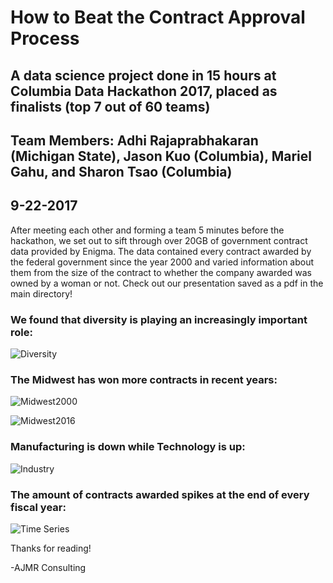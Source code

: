 # How to Beat the Contract Approval Process
## A data science project done in 15 hours at Columbia Data Hackathon 2017, placed as finalists (top 7 out of 60 teams)
## Team Members: Adhi Rajaprabhakaran (Michigan State), Jason Kuo (Columbia), Mariel Gahu, and Sharon Tsao (Columbia)
## 9-22-2017

After meeting each other and forming a team 5 minutes before the hackathon, we set out to sift through over 20GB of government contract data provided by Enigma. The data contained every contract awarded by the federal government since the year 2000 and varied information about them from the size of the contract to whether the company awarded was owned by a woman or not. Check out our presentation saved as a pdf in the main directory!

### We found that diversity is playing an increasingly important role:

![Diversity](https://i.imgur.com/TBt9cMm.png)

### The Midwest has won more contracts in recent years:

![Midwest2000](https://i.imgur.com/Dq6z5Ml.png)

![Midwest2016](https://i.imgur.com/iJ2lxi0.png)

### Manufacturing is down while Technology is up:

![Industry](https://i.imgur.com/B2ovraw.png)

### The amount of contracts awarded spikes at the end of every fiscal year:

![Time Series](https://i.imgur.com/dp9A5wu.png)

Thanks for reading!

-AJMR Consulting